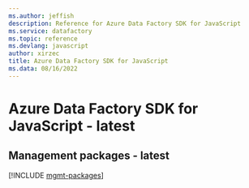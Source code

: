 ```yaml
---
ms.author: jeffish
description: Reference for Azure Data Factory SDK for JavaScript
ms.service: datafactory
ms.topic: reference
ms.devlang: javascript
author: xirzec
title: Azure Data Factory SDK for JavaScript
ms.data: 08/16/2022
---
```

# Azure Data Factory SDK for JavaScript - latest

## Management packages - latest
[!INCLUDE [mgmt-packages](data-factory-mgmt-index.md)]